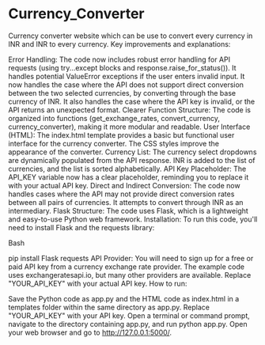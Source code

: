 # Currency_Converter
Currency converter website which can be use to convert every currency in INR and INR to every currency.
Key improvements and explanations:

Error Handling:
The code now includes robust error handling for API requests (using try...except blocks and response.raise_for_status()).
It handles potential ValueError exceptions if the user enters invalid input.
It now handles the case where the API does not support direct conversion between the two selected currencies, by converting through the base currency of INR.
It also handles the case where the API key is invalid, or the API returns an unexpected format.
Clearer Function Structure:
The code is organized into functions (get_exchange_rates, convert_currency, currency_converter), making it more modular and readable.
User Interface (HTML):
The index.html template provides a basic but functional user interface for the currency converter.
The CSS styles improve the appearance of the converter.
Currency List:
The currency select dropdowns are dynamically populated from the API response.
INR is added to the list of currencies, and the list is sorted alphabetically.
API Key Placeholder:
The API_KEY variable now has a clear placeholder, reminding you to replace it with your actual API key.
Direct and Indirect Conversion:
The code now handles cases where the API may not provide direct conversion rates between all pairs of currencies. It attempts to convert through INR as an intermediary.
Flask Structure:
The code uses Flask, which is a lightweight and easy-to-use Python web framework.
Installation:
To run this code, you'll need to install Flask and the requests library:



Bash

pip install Flask requests
API Provider:
You will need to sign up for a free or paid API key from a currency exchange rate provider. The example code uses exchangeratesapi.io, but many other providers are available.
Replace "YOUR_API_KEY" with your actual API key.
How to run:

Save the Python code as app.py and the HTML code as index.html in a templates folder within the same directory as app.py.
Replace "YOUR_API_KEY" with your API key.
Open a terminal or command prompt, navigate to the directory containing app.py, and run python app.py.
Open your web browser and go to http://127.0.0.1:5000/.
